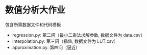 # 数值分析大作业

包含所需数据文件和代码模板

- regression.py: 第二问（最小二乘法求解参数, 数据文件为 data.csv）
- interpolation.py: 第三问（插值, 数据文件为 LUT.csv）
- approximation.py: 第四问（逼近）


